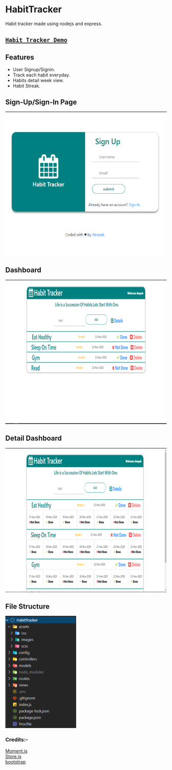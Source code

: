 # HabitTracker
Habit tracker made using nodejs and express.
## [`Habit Tracker Demo`](https://habittracker-node.herokuapp.com/)
## Features
<ul>
  <li>User Signup/Signin.</li>
  <li>Track each habit everyday.</li>
  <li>Habits detail week view.</li>
  <li>Habit Streak.</li>
</ul>

<h2>Sign-Up/Sign-In Page</h2>
<img src="assets/images/loginpage.PNG" height=450"px"/>
<h2>Dashboard</h2>
<img src="assets/images/dashboard.PNG" height="450px"/>
<h2>Detail Dashboard</h2>
<img src="assets/images/details.PNG" height="450px"/>
<h2>File Structure</h2>
<img src="assets/images/filestr.PNG" height="350px"/>

<h3>Credits:-</h3>
<a href="https://github.com/moment/moment/">Moment.js</a>
<br>
<a href="https://github.com/marcuswestin/store.js#readme">Store.js</a>
<br>
<a href="https://github.com/twbs/bootstrap">bootstrap</a>
